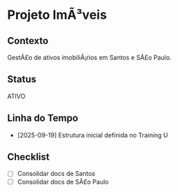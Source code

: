 ﻿# Projeto ImÃ³veis

## Contexto
GestÃ£o de ativos imobiliÃ¡rios em Santos e SÃ£o Paulo.

## Status
ATIVO

## Linha do Tempo
- [2025-09-19] Estrutura inicial definida no Training U

## Checklist
- [ ] Consolidar docs de Santos
- [ ] Consolidar docs de SÃ£o Paulo
